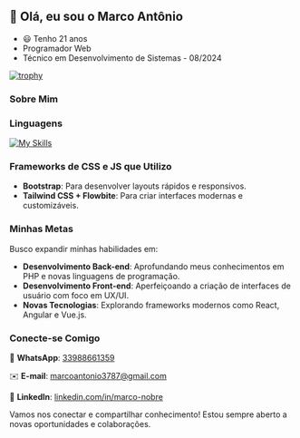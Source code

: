 ## 👋 Olá, eu sou o Marco Antônio

- 😃 Tenho 21 anos
- Programador Web
- Técnico em Desenvolvimento de Sistemas - 08/2024

[![trophy](https://github-profile-trophy.vercel.app/?username=MarcoAntonioNobre&theme=dracula)](https://github.com/ryo-ma/github-profile-trophy)

### Sobre Mim


### Linguagens
[![My Skills](https://skillicons.dev/icons?i=javascript,php,css,html&theme=dark)](https://skillicons.dev)


### Frameworks de CSS e JS que Utilizo
- **Bootstrap**: Para desenvolver layouts rápidos e responsivos.
- **Tailwind CSS + Flowbite**: Para criar interfaces modernas e customizáveis.

### Minhas Metas
Busco expandir minhas habilidades em:
- **Desenvolvimento Back-end**: Aprofundando meus conhecimentos em PHP e novas linguagens de programação.
- **Desenvolvimento Front-end**: Aperfeiçoando a criação de interfaces de usuário com foco em UX/UI.
- **Novas Tecnologias**: Explorando frameworks modernos como React, Angular e Vue.js.

### Conecte-se Comigo
📱 **WhatsApp**: [33988661359](https://wa.me/5533988661359)

✉️ **E-mail**: [marcoantonio3787@gmail.com](mailto:marcoantonio3787@gmail.com)

💼 **LinkedIn**: [linkedin.com/in/marco-nobre](https://www.linkedin.com/in/marco-nobre-730a02194?utm_source=share&utm_campaign=share_via&utm_content=profile&utm_medium=android_app)

Vamos nos conectar e compartilhar conhecimento! Estou sempre aberto a novas oportunidades e colaborações.
